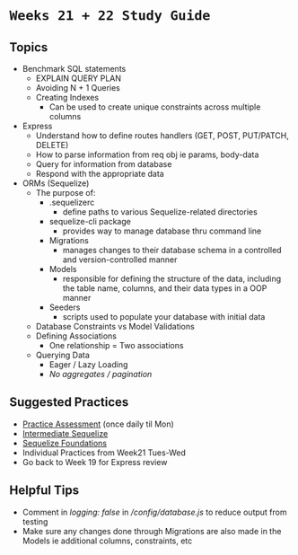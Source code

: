 # `Weeks 21 + 22 Study Guide`

## Topics

- Benchmark SQL statements
    - EXPLAIN QUERY PLAN
    - Avoiding N + 1 Queries
    - Creating Indexes
        - Can be used to create unique constraints across multiple columns
- Express
    - Understand how to define routes handlers (GET, POST, PUT/PATCH, DELETE)
    - How to parse information from req obj ie params, body-data
    - Query for information from database
    - Respond with the appropriate data
- ORMs (Sequelize)
    - The purpose of:
        - .sequelizerc
            - define paths to various Sequelize-related directories
        - sequelize-cli package
            - provides way to manage database thru command line
        - Migrations
            - manages changes to their database schema in a controlled and version-controlled manner
        - Models
            - responsible for defining the structure of the data, including the table name, columns, and their data types in a OOP manner
        - Seeders
            - scripts used to populate your database with initial data
    - Database Constraints vs Model Validations
    - Defining Associations
        - One relationship = Two associations
    - Querying Data
        - Eager / Lazy Loading
        - *No aggregates / pagination*

## Suggested Practices

- [Practice Assessment](https://open.appacademy.io/learn/js-py---pt-sep-2023-online/week-22---practice-assessment/readme) (once daily til Mon)
- [Intermediate Sequelize](https://open.appacademy.io/learn/js-py---pt-sep-2023-online/week-21---express-and-sequelize-pt--i/long-practice--intermediate-sequelize--1-)
- [Sequelize Foundations](https://open.appacademy.io/learn/js-py---pt-sep-2023-online/week-21---express-and-sequelize-pt--i/long-practice--sequelize-foundations)
- Individual Practices from Week21 Tues-Wed
- Go back to Week 19 for Express review

## Helpful Tips

- Comment in *logging: false* in */config/database.js* to reduce output from testing
- Make sure any changes done through Migrations are also made in the Models ie additional columns, constraints, etc
